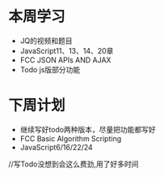 # 本周学习
+ JQ的视频和题目
+ JavaScript11、13、14、20章
+ FCC JSON APIs AND AJAX
+ Todo js版部分功能

# 下周计划
+ 继续写好todo两种版本，尽量把功能都写好
+ FCC Basic Algorithm Scripting
+ JavaScript6/16/22/24

//写Todo没想到会这么费劲,用了好多时间
